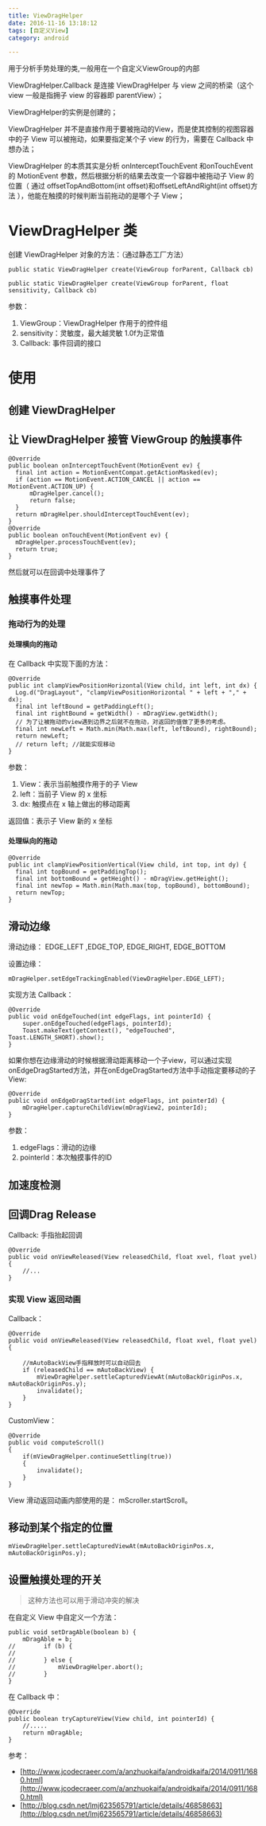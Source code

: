 ```yaml
---
title: ViewDragHelper
date: 2016-11-16 13:18:12
tags: [自定义View]
category: android

---
```


用于分析手势处理的类,一般用在一个自定义ViewGroup的内部

ViewDragHelper.Callback 是连接 ViewDragHelper 与 view 之间的桥梁（这个 view 一般是指拥子 view 的容器即 parentView）；

   ViewDragHelper的实例是创建的；

   ViewDragHelper 并不是直接作用于要被拖动的View，而是使其控制的视图容器中的子 View 可以被拖动，如果要指定某个子 view 的行为，需要在 Callback 中想办法；

   ViewDragHelper 的本质其实是分析 onInterceptTouchEvent 和onTouchEvent 的 MotionEvent 参数，然后根据分析的结果去改变一个容器中被拖动子 View 的位置（ 通过 offsetTopAndBottom(int offset)和offsetLeftAndRight(int offset)方法 ），他能在触摸的时候判断当前拖动的是哪个子 View；

# ViewDragHelper 类

创建 ViewDragHelper 对象的方法：（通过静态工厂方法）

	public static ViewDragHelper create(ViewGroup forParent, Callback cb)

	public static ViewDragHelper create(ViewGroup forParent, float sensitivity, Callback cb)

参数：

1. ViewGroup：ViewDragHelper 作用于的控件组
2. sensitivity：灵敏度，最大越灵敏 1.0f为正常值
3. Callback: 事件回调的接口


# 使用

## 创建 ViewDragHelper




## 让 ViewDragHelper 接管 ViewGroup 的触摸事件

	@Override
	public boolean onInterceptTouchEvent(MotionEvent ev) {
	  final int action = MotionEventCompat.getActionMasked(ev);
	  if (action == MotionEvent.ACTION_CANCEL || action == MotionEvent.ACTION_UP) {
	      mDragHelper.cancel();
	      return false;
	  }
	  return mDragHelper.shouldInterceptTouchEvent(ev);
	}
	@Override
	public boolean onTouchEvent(MotionEvent ev) {
	  mDragHelper.processTouchEvent(ev);
	  return true;
	}

然后就可以在回调中处理事件了

## 触摸事件处理

### 拖动行为的处理
#### 处理横向的拖动

在 Callback 中实现下面的方法：

	@Override
	public int clampViewPositionHorizontal(View child, int left, int dx) {
	  Log.d("DragLayout", "clampViewPositionHorizontal " + left + "," + dx);
	  final int leftBound = getPaddingLeft();
	  final int rightBound = getWidth() - mDragView.getWidth();
	  // 为了让被拖动的view遇到边界之后就不在拖动，对返回的值做了更多的考虑。
	  final int newLeft = Math.min(Math.max(left, leftBound), rightBound);
	  return newLeft;
	  // return left; //就能实现移动
	}

参数：

1. View：表示当前触摸作用于的子 View
2. left：当前子 View 的 x 坐标
3. dx: 触摸点在 x 轴上做出的移动距离

返回值：表示子 View 新的 x 坐标

#### 处理纵向的拖动

	@Override
	public int clampViewPositionVertical(View child, int top, int dy) {
	  final int topBound = getPaddingTop();
	  final int bottomBound = getHeight() - mDragView.getHeight();
	  final int newTop = Math.min(Math.max(top, topBound), bottomBound);
	  return newTop;
	}

## 滑动边缘

滑动边缘： EDGE_LEFT ,EDGE_TOP, EDGE_RIGHT, EDGE_BOTTOM

设置边缘：

	mDragHelper.setEdgeTrackingEnabled(ViewDragHelper.EDGE_LEFT);

实现方法 Callback：

	@Override
	public void onEdgeTouched(int edgeFlags, int pointerId) {
	    super.onEdgeTouched(edgeFlags, pointerId);
	    Toast.makeText(getContext(), "edgeTouched", Toast.LENGTH_SHORT).show();
	}

如果你想在边缘滑动的时候根据滑动距离移动一个子view，可以通过实现onEdgeDragStarted方法，并在onEdgeDragStarted方法中手动指定要移动的子View:

	@Override
	public void onEdgeDragStarted(int edgeFlags, int pointerId) {
	    mDragHelper.captureChildView(mDragView2, pointerId);
	}

参数：

1. edgeFlags：滑动的边缘
2. pointerId：本次触摸事件的ID

## 加速度检测


## 回调Drag Release

Callback: 手指抬起回调

	@Override
	public void onViewReleased(View releasedChild, float xvel, float yvel) {
		//...
	}

### 实现 View 返回动画

Callback：

	@Override
	public void onViewReleased(View releasedChild, float xvel, float yvel) {

		//mAutoBackView手指释放时可以自动回去
		if (releasedChild == mAutoBackView) {
			mViewDragHelper.settleCapturedViewAt(mAutoBackOriginPos.x, mAutoBackOriginPos.y);
			invalidate();
		}
	}

CustomView：

	@Override
	public void computeScroll()
	{
		if(mViewDragHelper.continueSettling(true))
		{
			invalidate();
		}
	}

View 滑动返回动画内部使用的是： mScroller.startScroll。

## 移动到某个指定的位置

	mViewDragHelper.settleCapturedViewAt(mAutoBackOriginPos.x, mAutoBackOriginPos.y);

## 设置触摸处理的开关
>这种方法也可以用于滑动冲突的解决

在自定义 View 中自定义一个方法：

	public void setDragAble(boolean b) {
		mDragAble = b;
	//        if (b) {
	//
	//        } else {
	//            mViewDragHelper.abort();
	//        }
	}

在 Callback 中：

	@Override
	public boolean tryCaptureView(View child, int pointerId) {
		//.....
		return mDragAble;
	}

参考：

- [http://www.jcodecraeer.com/a/anzhuokaifa/androidkaifa/2014/0911/1680.html](http://www.jcodecraeer.com/a/anzhuokaifa/androidkaifa/2014/0911/1680.html)
- [http://blog.csdn.net/lmj623565791/article/details/46858663](http://blog.csdn.net/lmj623565791/article/details/46858663)
